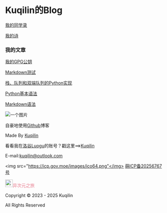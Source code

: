 # Kuqilin的Blog

[我的同学录](./classmates)

[我的诗](./poems)

### 我的文章

[我的GPG公钥](/docs/My-GPG)

[Markdown测试](/docs/post-test)

[栈、队列和双端队列的Python实现](docs/zhan-dui-lie-hu-shuang-duan-dui-lie-di-python-shi-xian)

[Python基本语法](docs/python-ji-ben-yu-fa)

[Markdown语法](docs/Markdown-grammar)

![一个图片](https://cdn.luogu.com.cn/upload/image_hosting/8xuafeg2.png)

自豪地使用[Github](https://github.com)博客

Made By [Kuqilin](https://github.com/kuqilin/)

看看我在[洛谷Luogu](https://www.luogu.com.cn)的账号？戳这里==>[Kuqilin](https://www.luogu.com.cn/user/980618)

<html>
    <p>
        E-mail:<a href="mailto:kuqilin@outlook.com?Subject=Hello">kuqilin@outlook.com</a>
    </p>
</html>

<img src="https://icp.gov.moe/images/ico64.png"</img> <a href="https://icp.gov.moe/?keyword=20256767" target="_blank">萌ICP备20256767号</a>

<a style="text-decoration:none;color:#e77c8e;" href="https://travel.moe/go.html" title="异次元之旅-跃迁-我们一起去萌站成员的星球旅行吧！" target="_blank">
<img src="https://travel.moe/images/icon/icon64pink.png" style="width:24px;height:24px">异次元之旅</a>

Copyright &copy; 2023 - 2025 Kuqilin  

All Rights Reserved

